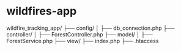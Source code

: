 # wildfires-app

wildfire_tracking_app/
├── config/
│   ├── db_connection.php
├── controller/
│   ├── ForestController.php
├── model/
│   ├── ForestService.php
├── view/
├── index.php
├── .htaccess
